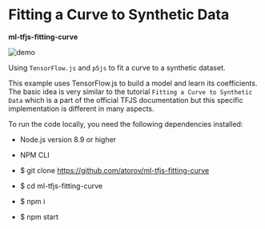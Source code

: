 # Fitting a Curve to Synthetic Data

**ml-tfjs-fitting-curve**

![demo](https://github.com/atorov/ml-tfjs-fitting-curve/blob/master/assets/demo.gif)

Using `TensorFlow.js` and `p5js` to fit a curve to a synthetic dataset.

This example uses TensorFlow.js to build a model and learn its coefficients. The basic idea is very similar to the tutorial `Fitting a Curve to Synthetic Data` which is a part of the official TFJS documentation but this specific implementation is different in many aspects.

To run the code locally, you need the following dependencies installed:

- Node.js version 8.9 or higher
- NPM CLI

- $ git clone https://github.com/atorov/ml-tfjs-fitting-curve
- $ cd ml-tfjs-fitting-curve
- $ npm i
- $ npm start
